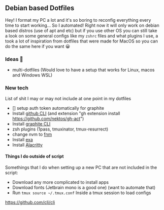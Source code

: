## Debian based Dotfiles

Hey! I format my PC a lot and it's so boring to reconfig everything every time to start working... So I automated! Right now it will only work on debian based distros (use of apt and etc) but if you use other OS you can still take a look on some general configs like my `zshrc` files and what plugins I use, a took a lot of inspiration from dotfiles that were made for MacOS so you can do the same here if you want 😀

### Ideas 🚀

- multi-dotfiles (Would love to have a setup that works for Linux, macos and Windows WSL)

### New tech

List of shit I may or may not include at one point in my dotfiles

- [] setup auth token automatically for graphite
- Install [github CLI](https://github.com/cli/cli) (and extension "gh extension install https://github.com/nektos/gh-act")
- Install [graphite CLI](https://app.graphite.dev/)
- zsh plugins (1pass, tmuxinator, tmux-resurrect)
- change nvm to [fnm](https://github.com/Schniz/fnm)
- Install [exa](https://the.exa.website/#installation)
- Install [Alacritty](https://github.com/alacritty/alacritty)

#### Things I do outside of script

Somethings that I do when setting up a new PC that are not included in the script:

- Download any more complicated to install apps
- Download fonts (Jetbrain mono is a good one) (want to automate that)
- Run `tmux source ~/.tmux.conf` Inside a tmux session to load configs

https://github.com/cli/cli
